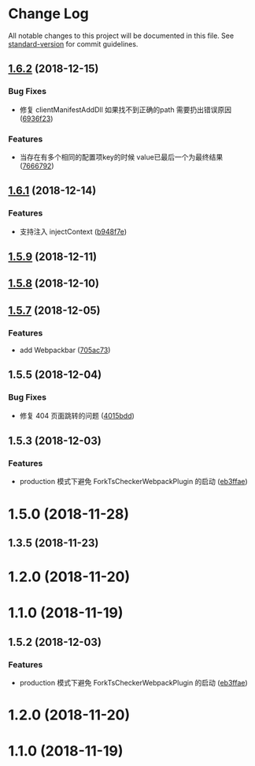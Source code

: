 # Change Log

All notable changes to this project will be documented in this file. See [standard-version](https://github.com/conventional-changelog/standard-version) for commit guidelines.

<a name="1.6.2"></a>
## [1.6.2](https://github.com/imsunhao/build/compare/v1.6.1...v1.6.2) (2018-12-15)


### Bug Fixes

* 修复 clientManifestAddDll 如果找不到正确的path 需要扔出错误原因 ([6936f23](https://github.com/imsunhao/build/commit/6936f23))


### Features

* 当存在有多个相同的配置项key的时候 value已最后一个为最终结果 ([7666792](https://github.com/imsunhao/build/commit/7666792))



<a name="1.6.1"></a>
## [1.6.1](https://github.com/imsunhao/build/compare/v1.5.9...v1.6.1) (2018-12-14)


### Features

* 支持注入 injectContext ([b948f7e](https://github.com/imsunhao/build/commit/b948f7e))



<a name="1.5.9"></a>
## [1.5.9](https://github.com/imsunhao/build/compare/v1.5.8...v1.5.9) (2018-12-11)



<a name="1.5.8"></a>
## [1.5.8](https://github.com/imsunhao/build/compare/v1.5.7...v1.5.8) (2018-12-10)



<a name="1.5.7"></a>
## [1.5.7](https://github.com/imsunhao/build/compare/v1.5.5...v1.5.7) (2018-12-05)


### Features

* add Webpackbar ([705ac73](https://github.com/imsunhao/build/commit/705ac73))



<a name="1.5.5"></a>
## 1.5.5 (2018-12-04)


### Bug Fixes

* 修复 404 页面跳转的问题 ([4015bdd](https://github.com/imsunhao/build/commit/4015bdd))



<a name="1.5.3"></a>
## 1.5.3 (2018-12-03)


### Features

* production 模式下避免 ForkTsCheckerWebpackPlugin 的启动 ([eb3ffae](https://github.com/imsunhao/build/commit/eb3ffae))



<a name="1.5.0"></a>
# 1.5.0 (2018-11-28)



<a name="1.3.5"></a>
## 1.3.5 (2018-11-23)



<a name="1.2.0"></a>
# 1.2.0 (2018-11-20)



<a name="1.1.0"></a>
# 1.1.0 (2018-11-19)



<a name="1.5.2"></a>
## 1.5.2 (2018-12-03)


### Features

* production 模式下避免 ForkTsCheckerWebpackPlugin 的启动 ([eb3ffae](https://github.com/imsunhao/build/commit/eb3ffae))



<a name="1.2.0"></a>
# 1.2.0 (2018-11-20)



<a name="1.1.0"></a>
# 1.1.0 (2018-11-19)

